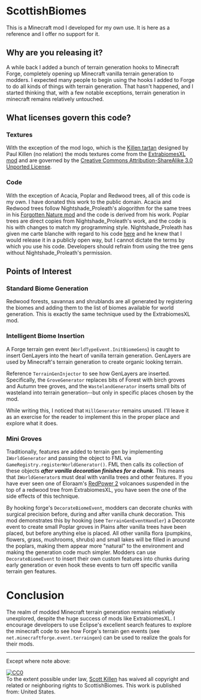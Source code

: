 # ScottishBiomes

This is a Minecraft mod I developed for my own use. It is here as a reference and I offer no support for it.

## Why are you releasing it?

A while back I added a bunch of terrain generation hooks to Minecraft Forge, completely opening up Minecraft vanilla terrain generation to modders. I expected many people to begin using the hooks I added to Forge to do all kinds of things with terrain generation. That hasn't happened, and I started thinking that, with a few notable exceptions, terrain generation in minecraft remains relatively untouched.

## What licenses govern this code?

### Textures
With the exception of the mod logo, which is the [Killen tartan](http://www.tartanregister.gov.uk/tartanDetails.aspx?ref=1971) designed by Paul Killen (no relation) the mods textures come from the [ExtrabiomesXL mod](https://github.com/ExtrabiomesXL/ExtrabiomesXL) and are governed by the [Creative Commons Attribution-ShareAlike 3.0 Unported License](http://creativecommons.org/licenses/by-sa/3.0/deed.en_US).

### Code
With the exception of Acacia, Poplar and Redwood trees, all of this code is my own. I have donated this work to the public domain. Acacia and Redwood trees follow Nightshade_Proleath's alogorithm for the same trees in his [Forgotten Nature mod](http://www.minecraftforum.net/topic/1519278-) and the code is derived from his work. Poplar trees are direct copies from Nightshade_Proleath's work, and the code is his with changes to match my programming style. Nightshade_Proleath has given me carte blanche with regard to his code [here](http://www.minecraftforum.net/topic/1519278-) and he knew that I would release it in a publicly open way, but I cannot dictate the terms by which you use his code. Developers should refrain from using the tree gens without Nightshade_Proleath's permission.

## Points of Interest

### Standard Biome Generation
Redwood forests, savannas and shrublands are all generated by registering the biomes and adding them to the list of biomes available for world generation. This is exactly the same technique used by the ExtrabiomesXL mod.

### Intelligent Biome Insertion
A Forge terrain gen event (`WorldTypeEvent.InitBiomeGens`) is caught to insert GenLayers into the heart of vanilla terrain generation. GenLayers are used by Minecraft's terrain generation to create organic looking terrain.

Reference `TerrainGenInjector` to see how GenLayers are inserted. Specifically, the `GroveGenerator` replaces bits of Forest with birch groves and Autumn tree groves, and the `WastelandGenerator` inserts small bits of wasteland into terrain generation--but only in specific places chosen by the mod.

While writing this, I noticed that `HillGenerator` remains unused. I'll leave it as an exercise for the reader to implement this in the proper place and explore what it does.

### Mini Groves
Traditionally, features are added to terrain gen by implementing `IWorldGenerator` and passing the object to FML via `GameRegistry.registerWorldGenerator()`. FML then calls its collection of these objects _**after vanilla decoration finishes for a chunk**_. This means that `IWorldGenerator`s must deal with vanilla trees and other features. If you have ever seen one of Eloraam's [RedPower 2](http://www.eloraam.com/) volcanoes suspended in the top of a redwood tree from ExtrabiomesXL, you have seen the one of the side effects of this technique.

By hooking forge's `DecorateBiomeEvent`, modders can decorate chunks with surgical precision before, during and after vanilla chunk decoration. This mod demonstrates this by hooking (see `TerrainGenEventHandler`) a Decorate event to create small Poplar groves in Plains after vanilla trees have been placed, but before anything else is placed. All other vanilla flora (pumpkins, flowers, grass, mushrooms, shrubs) and small lakes will be filled in around the poplars, making them appear more "natural" to the environment and making the generation code much simpler. Modders can use `DecorateBiomeEvent` to insert their own custom features into chunks during early generation or even hook these events to turn off specific vanilla terrain gen features.

# Conclusion
The realm of modded Minecraft terrain generation remains relatively unexplored, despite the huge success of mods like ExtrabiomesXL. I encourage developers to use Eclipse's excellent search features to explore the minecraft code to see how Forge's terrain gen events (see `net.minecraftforge.event.terraingen`) can be used to realize the goals for their mods.

* * *
Except where note above:

<p xmlns:dct="http://purl.org/dc/terms/" xmlns:vcard="http://www.w3.org/2001/vcard-rdf/3.0#">
  <a rel="license"
     href="http://creativecommons.org/publicdomain/zero/1.0/">
    <img src="http://i.creativecommons.org/p/zero/1.0/88x31.png" style="border-style: none;" alt="CC0" />
  </a>
  <br />
  To the extent possible under law,
  <a rel="dct:publisher"
     href="https://github.com/scottkillen">
    <span property="dct:title">Scott Killen</span></a>
  has waived all copyright and related or neighboring rights to
  <span property="dct:title">ScottishBiomes</span>.
This work is published from:
<span property="vcard:Country" datatype="dct:ISO3166"
      content="US" about="https://github.com/scottkillen">
  United States</span>.
</p>
